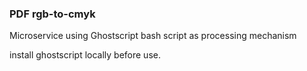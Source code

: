 ### PDF rgb-to-cmyk

Microservice using Ghostscript bash script as processing mechanism

install ghostscript locally before use.
